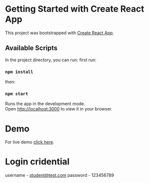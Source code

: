# Getting Started with Create React App

This project was bootstrapped with [Create React App](https://github.com/facebook/create-react-app).

## Available Scripts

In the project directory, you can run:
first run:
### `npm install`
then:
### `npm start`
Runs the app in the development mode.\
Open [http://localhost:3000](http://localhost:3000) to view it in your browser.

# Demo
For live demo [click here](https://assignmentxenon.herokuapp.com).
# Login cridential
username - student@test.com
password - 123456789
